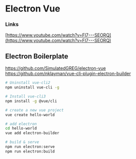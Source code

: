# Electron Vue

### Links
[https://www.youtube.com/watch?v=Fl7---SEORQ](https://www.youtube.com/watch?v=Fl7---SEORQ)

## Electron Boilerplate
https://github.com/SimulatedGREG/electron-vue
https://github.com/nklayman/vue-cli-plugin-electron-builder


```bash
# Uninstall vue-cli2
npm uninstall vue-cli -g

# Install vue-cli3
npm install -g @vue/cli

# create a new vue project
vue create hello-world

# add electron
cd hello-world
vue add electron-builder

# build & serve
npm run electron:serve
npm run electron:build

```